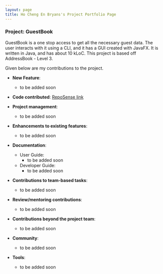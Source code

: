 ```yaml
---
layout: page
title: Ho Cheng En Bryans's Project Portfolio Page
---
```


### Project: GuestBook

GuestBook is a one stop access to get all the necessary guest data.
The user interacts with it using a CLI, and it has a GUI created with JavaFX.
It is written in Java, and has about 10 kLoC.
This project is based off AddressBook - Level 3.

Given below are my contributions to the project.

* **New Feature**:
  * to be added soon

* **Code contributed**: [RepoSense link](https://nus-cs2103-ay2223s1.github.io/tp-dashboard/?search=&sort=groupTitle&sortWithin=title&timeframe=commit&mergegroup=&groupSelect=groupByRepos&breakdown=true&checkedFileTypes=docs~functional-code~test-code~other&since=2022-09-16&tabOpen=true&tabType=authorship&tabAuthor=bryanhce&tabRepo=AY2223S1-CS2103T-W16-1%2Ftp%5Bmaster%5D&authorshipIsMergeGroup=false&authorshipFileTypes=&authorshipIsBinaryFileTypeChecked=false&authorshipIsIgnoredFilesChecked=false)

* **Project management**:
  * to be added soon

* **Enhancements to existing features**:
  * to be added soon

* **Documentation**:
  * User Guide:
    * to be added soon
  * Developer Guide:
    * to be added soon

* **Contributions to team-based tasks**:
  * to be added soon

* **Review/mentoring contributions**:
  * to be added soon

* **Contributions beyond the project team**:
  * to be added soon

* **Community**:
  * to be added soon

* **Tools**:
  * to be added soon

